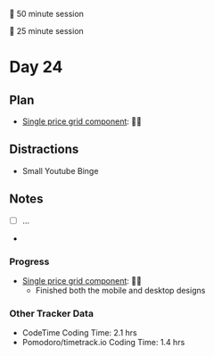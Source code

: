 🍒 50 minute session

🍅 25 minute session

# Day 24

## Plan

-   [Single price grid component](https://www.frontendmentor.io/challenges/single-price-grid-component-5ce41129d0ff452fec5abbbc): 🍒🍒

## Distractions

-   Small Youtube Binge

## Notes

-   [ ] ...
-

### Progress

-   [Single price grid component](https://www.frontendmentor.io/challenges/single-price-grid-component-5ce41129d0ff452fec5abbbc): 🍒🍅
    -   Finished both the mobile and desktop designs

### Other Tracker Data

-   CodeTime Coding Time: 2.1 hrs
-   Pomodoro/timetrack.io Coding Time: 1.4 hrs
